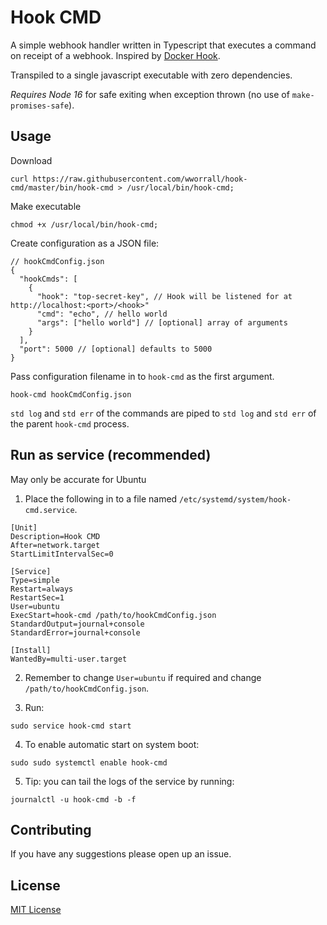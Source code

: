 # Hook CMD

A simple webhook handler written in Typescript that executes a command on receipt of a webhook. Inspired by [Docker Hook](https://github.com/schickling/docker-hook).

Transpiled to a single javascript executable with zero dependencies.

_Requires Node 16_ for safe exiting when exception thrown (no use of `make-promises-safe`).

## Usage

Download

```console
curl https://raw.githubusercontent.com/wworrall/hook-cmd/master/bin/hook-cmd > /usr/local/bin/hook-cmd;
```

Make executable

```console
chmod +x /usr/local/bin/hook-cmd;
```

Create configuration as a JSON file:

```jsonc
// hookCmdConfig.json
{
  "hookCmds": [
    {
      "hook": "top-secret-key", // Hook will be listened for at http://localhost:<port>/<hook>"
      "cmd": "echo", // hello world
      "args": ["hello world"] // [optional] array of arguments
    }
  ],
  "port": 5000 // [optional] defaults to 5000
}
```

Pass configuration filename in to `hook-cmd` as the first argument.

```console
hook-cmd hookCmdConfig.json
```

`std log` and `std err` of the commands are piped to `std log` and `std err` of the parent `hook-cmd` process.

## Run as service (recommended)

May only be accurate for Ubuntu

1. Place the following in to a file named `/etc/systemd/system/hook-cmd.service`.

```
[Unit]
Description=Hook CMD
After=network.target
StartLimitIntervalSec=0

[Service]
Type=simple
Restart=always
RestartSec=1
User=ubuntu
ExecStart=hook-cmd /path/to/hookCmdConfig.json
StandardOutput=journal+console
StandardError=journal+console

[Install]
WantedBy=multi-user.target
```

2. Remember to change `User=ubuntu` if required and change `/path/to/hookCmdConfig.json`.

3. Run:

```console
sudo service hook-cmd start
```

4. To enable automatic start on system boot:

```console
sudo sudo systemctl enable hook-cmd
```

5. Tip: you can tail the logs of the service by running:

```console
journalctl -u hook-cmd -b -f
```

## Contributing

If you have any suggestions please open up an issue.

## License

[MIT License](http://opensource.org/licenses/MIT)
